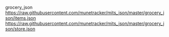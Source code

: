 
grocery_json
    https://raw.githubusercontent.com/munetracker/mits_json/master/grocery_json/items.json
    https://raw.githubusercontent.com/munetracker/mits_json/master/grocery_json/store.json



